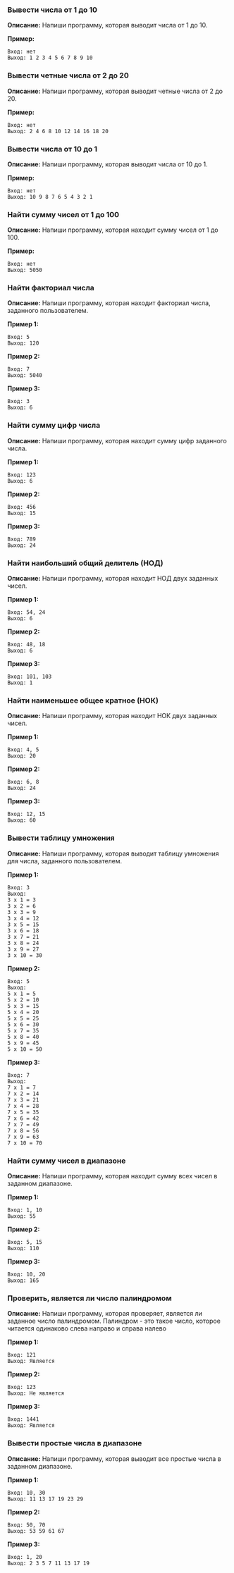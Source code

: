 ### Вывести числа от 1 до 10

**Описание:** Напиши программу, которая выводит числа от 1 до 10.

**Пример:**
```
Вход: нет
Выход: 1 2 3 4 5 6 7 8 9 10
```

### Вывести четные числа от 2 до 20

**Описание:** Напиши программу, которая выводит четные числа от 2 до 20.

**Пример:**
```
Вход: нет
Выход: 2 4 6 8 10 12 14 16 18 20
```

### Вывести числа от 10 до 1

**Описание:** Напиши программу, которая выводит числа от 10 до 1.

**Пример:**
```
Вход: нет
Выход: 10 9 8 7 6 5 4 3 2 1
```

### Найти сумму чисел от 1 до 100

**Описание:** Напиши программу, которая находит сумму чисел от 1 до 100.

**Пример:**
```
Вход: нет
Выход: 5050
```

### Найти факториал числа

**Описание:** Напиши программу, которая находит факториал числа, заданного пользователем.

**Пример 1:**
```
Вход: 5
Выход: 120
```

**Пример 2:**
```
Вход: 7
Выход: 5040
```

**Пример 3:**
```
Вход: 3
Выход: 6
```

### Найти сумму цифр числа

**Описание:** Напиши программу, которая находит сумму цифр заданного числа.

**Пример 1:**
```
Вход: 123
Выход: 6
```

**Пример 2:**
```
Вход: 456
Выход: 15
```

**Пример 3:**
```
Вход: 789
Выход: 24
```

### Найти наибольший общий делитель (НОД)

**Описание:** Напиши программу, которая находит НОД двух заданных чисел.

**Пример 1:**
```
Вход: 54, 24
Выход: 6
```

**Пример 2:**
```
Вход: 48, 18
Выход: 6
```

**Пример 3:**
```
Вход: 101, 103
Выход: 1
```

### Найти наименьшее общее кратное (НОК)

**Описание:** Напиши программу, которая находит НОК двух заданных чисел.

**Пример 1:**
```
Вход: 4, 5
Выход: 20
```

**Пример 2:**
```
Вход: 6, 8
Выход: 24
```

**Пример 3:**
```
Вход: 12, 15
Выход: 60
```

### Вывести таблицу умножения

**Описание:** Напиши программу, которая выводит таблицу умножения для числа, заданного пользователем.

**Пример 1:**
```
Вход: 3
Выход:
3 x 1 = 3
3 x 2 = 6
3 x 3 = 9
3 x 4 = 12
3 x 5 = 15
3 x 6 = 18
3 x 7 = 21
3 x 8 = 24
3 x 9 = 27
3 x 10 = 30
```

**Пример 2:**
```
Вход: 5
Выход:
5 x 1 = 5
5 x 2 = 10
5 x 3 = 15
5 x 4 = 20
5 x 5 = 25
5 x 6 = 30
5 x 7 = 35
5 x 8 = 40
5 x 9 = 45
5 x 10 = 50
```

**Пример 3:**
```
Вход: 7
Выход:
7 x 1 = 7
7 x 2 = 14
7 x 3 = 21
7 x 4 = 28
7 x 5 = 35
7 x 6 = 42
7 x 7 = 49
7 x 8 = 56
7 x 9 = 63
7 x 10 = 70
```

### Найти сумму чисел в диапазоне

**Описание:** Напиши программу, которая находит сумму всех чисел в заданном диапазоне.

**Пример 1:**
```
Вход: 1, 10
Выход: 55
```

**Пример 2:**
```
Вход: 5, 15
Выход: 110
```

**Пример 3:**
```
Вход: 10, 20
Выход: 165
```

### Проверить, является ли число палиндромом

**Описание:** Напиши программу, которая проверяет, является ли заданное число палиндромом. Палиндром - это такое число,
которое читается одинаково слева направо и справа налево

**Пример 1:**
```
Вход: 121
Выход: Является
```

**Пример 2:**
```
Вход: 123
Выход: Не является
```

**Пример 3:**
```
Вход: 1441
Выход: Является
```

### Вывести простые числа в диапазоне

**Описание:** Напиши программу, которая выводит все простые числа в заданном диапазоне.

**Пример 1:**
```
Вход: 10, 30
Выход: 11 13 17 19 23 29
```

**Пример 2:**
```
Вход: 50, 70
Выход: 53 59 61 67
```

**Пример 3:**
```
Вход: 1, 20
Выход: 2 3 5 7 11 13 17 19
```
